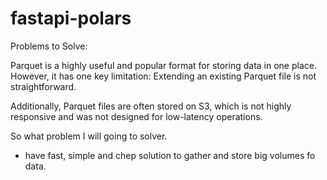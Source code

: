 # fastapi-polars

Problems to Solve:

Parquet is a highly useful and popular format for storing data in one place.
However, it has one key limitation:
Extending an existing Parquet file is not straightforward.

Additionally, Parquet files are often stored on S3, which is not highly 
responsive and was not designed for low-latency operations.

So what problem I will going to solver.
- have fast, simple and chep solution to gather and store big volumes fo data.